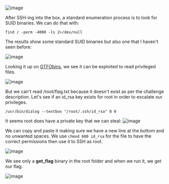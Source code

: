 ![image](https://user-images.githubusercontent.com/80063008/166217583-6342ae9a-579d-4446-9c7e-cae2da7d6f06.png)

After SSH-ing into the box, a standard enumeration process is to look for SUID binaries. We can do that with:

`find / -perm -4000 -ls 2>/dev/null`

The results show some standard SUID binaries but also one that I haven't seen before:

![image](https://user-images.githubusercontent.com/80063008/166217838-db8fa781-d6e7-4b1c-9497-96658dd4a1cb.png)

Looking it up on [GTFObins](https://gtfobins.github.io/gtfobins/dialog/), we see it can be exploited to read privileged files.

![image](https://user-images.githubusercontent.com/80063008/166217925-55b1f076-afe5-4097-8c44-9e43ae8fbcef.png)

But we can't read /root/flag.txt because it doesn't exist as per the challenge description. Let's see if an id_rsa key exists for root in order to escalate our privileges.

`/usr/bin/dialog --textbox "/root/.ssh/id_rsa" 0 0`

It seems root does have a private key that we can steal:
![image](https://user-images.githubusercontent.com/80063008/166218216-081e13f6-bbb6-4ba5-95a3-16502abe9059.png)

We can copy and paste it making sure we have a new line at the bottom and no unwanted spaces. We use `chmod 600 id_rsa` for the file to have the correct permissions then use it to SSH as root.

![image](https://user-images.githubusercontent.com/80063008/166218322-1977544e-8bc0-45de-92b0-82da9c641ce0.png)

We see only a **get_flag** binary in the root folder and when we run it, we get our flag.

![image](https://user-images.githubusercontent.com/80063008/166218352-93578898-eb21-473d-8b6a-cc43ab0354c6.png)
